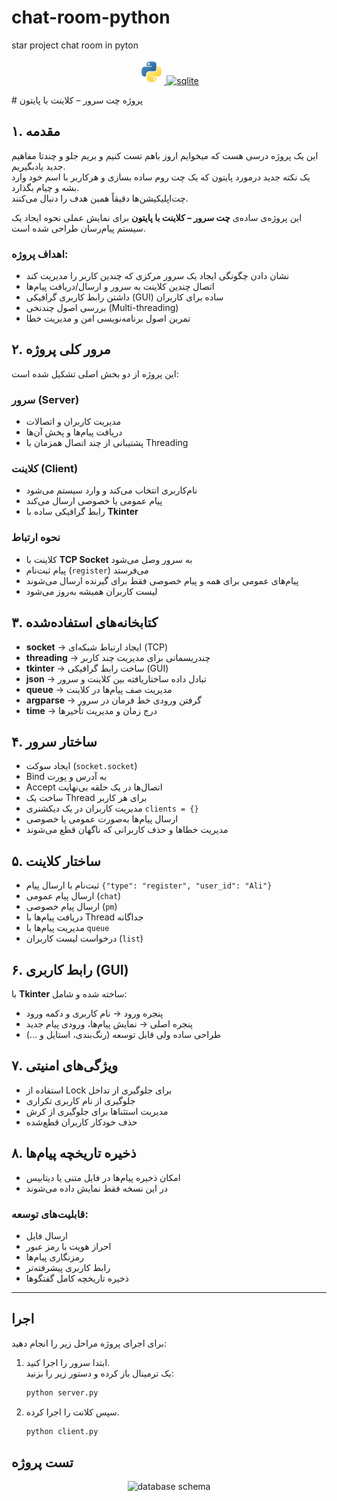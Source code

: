 # chat-room-python
star project chat room in pyton 
<p align="center">
<a href="https://www.python.org" target="_blank"> <img src="https://raw.githubusercontent.com/devicons/devicon/master/icons/python/python-original.svg" alt="python" width="40" height="40"/> </a>
<a href="https://www.sqlite.org/" target="_blank"> <img src="https://www.vectorlogo.zone/logos/sqlite/sqlite-icon.svg" alt="sqlite" width="40" height="40"/> </a>
</p>
#  پروژه چت سرور – کلاینت با پایتون

## ۱. مقدمه
 این یک پروژه درسی هست که میخوایم اروز باهم تست کنیم و بریم جلو و چندتا مفاهیم جدید یادبگیریم.  
یک نکته جدید درمورد پایتون که یک چت روم ساده بسازی و هرکاربر با اسم خود وارد بشه و چیام بگذارد.  
 چت‌اپلیکیشن‌ها دقیقاً همین هدف را دنبال می‌کنند.  

این پروژه‌ی ساده‌ی **چت سرور – کلاینت با پایتون** برای نمایش عملی نحوه ایجاد یک سیستم پیام‌رسان طراحی شده است.  

###  اهداف پروژه:
- نشان دادن چگونگی ایجاد یک سرور مرکزی که چندین کاربر را مدیریت کند  
- اتصال چندین کلاینت به سرور و ارسال/دریافت پیام‌ها  
- داشتن رابط کاربری گرافیکی (GUI) ساده برای کاربران  
- بررسی اصول چندنخی (Multi-threading)  
- تمرین اصول برنامه‌نویسی امن و مدیریت خطا  



## ۲. مرور کلی پروژه
این پروژه از دو بخش اصلی تشکیل شده است:  

###  سرور (Server)
- مدیریت کاربران و اتصالات  
- دریافت پیام‌ها و پخش آن‌ها  
- پشتیبانی از چند اتصال همزمان با Threading  

###  کلاینت (Client)
- نام‌کاربری انتخاب می‌کند و وارد سیستم می‌شود  
- پیام عمومی یا خصوصی ارسال می‌کند  
- رابط گرافیکی ساده با **Tkinter**  

###  نحوه ارتباط
- کلاینت با **TCP Socket** به سرور وصل می‌شود  
- پیام ثبت‌نام (`register`) می‌فرستد  
- پیام‌های عمومی برای همه و پیام خصوصی فقط برای گیرنده ارسال می‌شوند  
- لیست کاربران همیشه به‌روز می‌شود  



## ۳. کتابخانه‌های استفاده‌شده
- **socket** → ایجاد ارتباط شبکه‌ای (TCP)  
- **threading** → چندریسمانی برای مدیریت چند کاربر  
- **tkinter** → ساخت رابط گرافیکی (GUI)  
- **json** → تبادل داده ساختاریافته بین کلاینت و سرور  
- **queue** → مدیریت صف پیام‌ها در کلاینت  
- **argparse** → گرفتن ورودی خط فرمان در سرور  
- **time** → درج زمان و مدیریت تأخیرها  



## ۴. ساختار سرور
- ایجاد سوکت (`socket.socket`)  
- Bind به آدرس و پورت  
- Accept اتصال‌ها در یک حلقه بی‌نهایت  
- ساخت یک Thread برای هر کاربر  
- مدیریت کاربران در یک دیکشنری `clients = {}`  
- ارسال پیام‌ها به‌صورت عمومی یا خصوصی  
- مدیریت خطاها و حذف کاربرانی که ناگهان قطع می‌شوند  



## ۵. ساختار کلاینت
- ثبت‌نام با ارسال پیام `{"type": "register", "user_id": "Ali"}`  
- ارسال پیام عمومی (`chat`)  
- ارسال پیام خصوصی (`pm`)  
- دریافت پیام‌ها با Thread جداگانه  
- مدیریت پیام‌ها با `queue`  
- درخواست لیست کاربران (`list`)  



## ۶. رابط کاربری (GUI)
با **Tkinter** ساخته شده و شامل:  
- پنجره ورود → نام کاربری و دکمه ورود  
- پنجره اصلی → نمایش پیام‌ها، ورودی پیام جدید  
- طراحی ساده ولی قابل توسعه (رنگ‌بندی، استایل و …)  



## ۷. ویژگی‌های امنیتی
- استفاده از Lock برای جلوگیری از تداخل  
- جلوگیری از نام کاربری تکراری  
- مدیریت استثناها برای جلوگیری از کرش  
- حذف خودکار کاربران قطع‌شده  



## ۸. ذخیره تاریخچه پیام‌ها
- امکان ذخیره پیام‌ها در فایل متنی یا دیتابیس  
- در این نسخه فقط نمایش داده می‌شوند  



###  قابلیت‌های توسعه:
- ارسال فایل  
- احراز هویت با رمز عبور  
- رمزنگاری پیام‌ها  
- رابط کاربری پیشرفته‌تر  
- ذخیره تاریخچه کامل گفتگوها  

---

##  اجرا

برای اجرای پروژه مراحل زیر را انجام دهید:

1. ابتدا سرور را اجرا کنید.  
   یک ترمینال باز کرده و دستور زیر را بزنید:

   ```bash
   python server.py

2. سپس کلانت را اجرا کرده.  

   ```bash
   python client.py

## تست پروژه
<p align="center">
<img src="https://user-images.githubusercontent.com/29748439/135331788-ad66606a-ac33-4196-b482-aed932431937.gif" alt="database schema" width="720"/>
</p>

